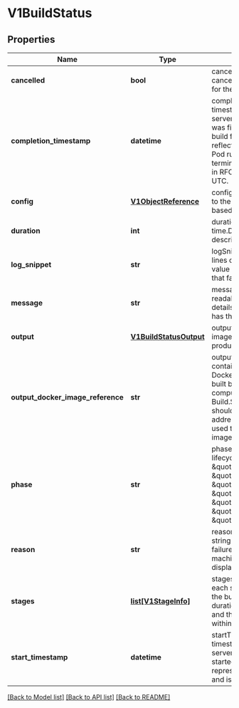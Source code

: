 # V1BuildStatus

## Properties
Name | Type | Description | Notes
------------ | ------------- | ------------- | -------------
**cancelled** | **bool** | cancelled describes if a cancel event was triggered for the build. | [optional] 
**completion_timestamp** | **datetime** | completionTimestamp is a timestamp representing the server time when this Build was finished, whether that build failed or succeeded.  It reflects the time at which the Pod running the Build terminated. It is represented in RFC3339 form and is in UTC. | [optional] 
**config** | [**V1ObjectReference**](V1ObjectReference.md) | config is an ObjectReference to the BuildConfig this Build is based on. | [optional] 
**duration** | **int** | duration contains time.Duration object describing build time. | [optional] 
**log_snippet** | **str** | logSnippet is the last few lines of the build log.  This value is only set for builds that failed. | [optional] 
**message** | **str** | message is a human-readable message indicating details about why the build has this status. | [optional] 
**output** | [**V1BuildStatusOutput**](V1BuildStatusOutput.md) | output describes the Docker image the build has produced. | [optional] 
**output_docker_image_reference** | **str** | outputDockerImageReference contains a reference to the Docker image that will be built by this build. Its value is computed from Build.Spec.Output.To, and should include the registry address, so that it can be used to push and pull the image. | [optional] 
**phase** | **str** | phase is the point in the build lifecycle. Possible values are \&quot;New\&quot;, \&quot;Pending\&quot;, \&quot;Running\&quot;, \&quot;Complete\&quot;, \&quot;Failed\&quot;, \&quot;Error\&quot;, and \&quot;Cancelled\&quot;. | 
**reason** | **str** | reason is a brief CamelCase string that describes any failure and is meant for machine parsing and tidy display in the CLI. | [optional] 
**stages** | [**list[V1StageInfo]**](V1StageInfo.md) | stages contains details about each stage that occurs during the build including start time, duration (in milliseconds), and the steps that occured within each stage. | [optional] 
**start_timestamp** | **datetime** | startTimestamp is a timestamp representing the server time when this Build started running in a Pod. It is represented in RFC3339 form and is in UTC. | [optional] 

[[Back to Model list]](../README.md#documentation-for-models) [[Back to API list]](../README.md#documentation-for-api-endpoints) [[Back to README]](../README.md)


